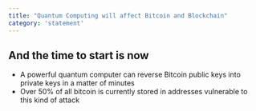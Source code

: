 ```yaml
---
title: "Quantum Computing will affect Bitcoin and Blockchain"
category: 'statement'
---
```


## And the time to start is now

- A powerful quantum computer can reverse Bitcoin public keys into private keys in a matter of minutes
- Over 50% of all bitcoin is currently stored in addresses vulnerable to this kind of attack